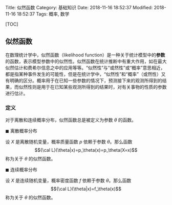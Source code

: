 Title: 似然函数
Category: 基础知识
Date: 2018-11-16 18:52:37
Modified: 2018-11-16 18:52:37
Tags: 概率, 数学

[TOC]

## 似然函数

在数理统计学中，似然函数（likelihood function）是一种关于统计模型中的**参数**的函数，表示模型参数中的似然性。似然函数在统计推断中有重大作用，如在最大似然估计和费希尔信息之中的应用等等。“似然性”与“或然性”或“概率”意思相近，都是指某种事件发生的可能性，但是在统计学中，“似然性”和“概率”（或然性）又有明确的区分。概率用于在已知一些参数的情况下，预测接下来的观测所得到的结果，而似然性则是用于在已知某些观测所得到的结果时，对有关事物的性质的参数进行估计。

### 定义

对于离散和连续概率分布，似然函数总是被定义为参数 $\theta$ 的函数。

$\blacksquare$ 离散概率分布

设 $X$ 是离散随机变量，概率质量函数 $p$ 依赖于参数 $\theta$。那么函数
$${\cal L}(\theta|x)=p_\theta(x)=p_\theta(X=x)$$
称为关于 $\theta$ 的似然函数。

$\blacksquare$ 连续概率分布

设 $X$ 是连续随机变量，概率密度函数 $f$ 依赖于参数 $\theta$。那么函数
$${\cal L}(\theta|x)=f_\theta(x)$$
称为关于 $\theta$ 的似然函数。

